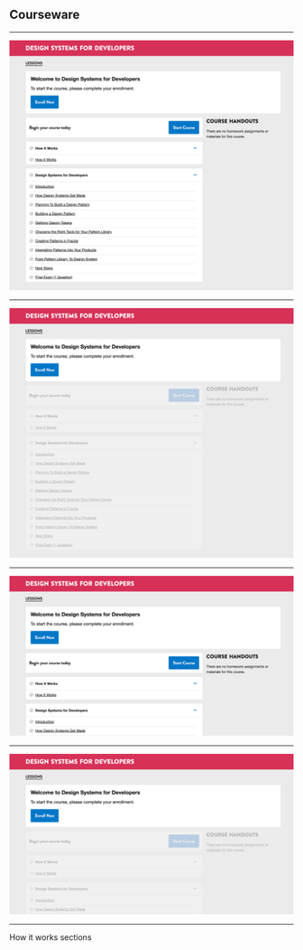 ## Courseware

------

![Before (full page): LMS learning experience.](img/lms-enroll-now-before-designing-accessible-and-resonsibe-websites-crop-1920w.png)

------


![After (full page): LMS learning experience.](img/lms-enroll-now-designing-accessible-and-resonsibe-websites-crop-1920w.png)


------


![Before (detail): LMS learning experience.](img/lms-enroll-now-before-designing-accessible-and-resonsibe-websites-detail-1920w.png)


------


![After (detail): LMS learning experience.](img/lms-enroll-now-designing-accessible-and-resonsibe-websites-detail-1920w.png)

---

How it works sections
